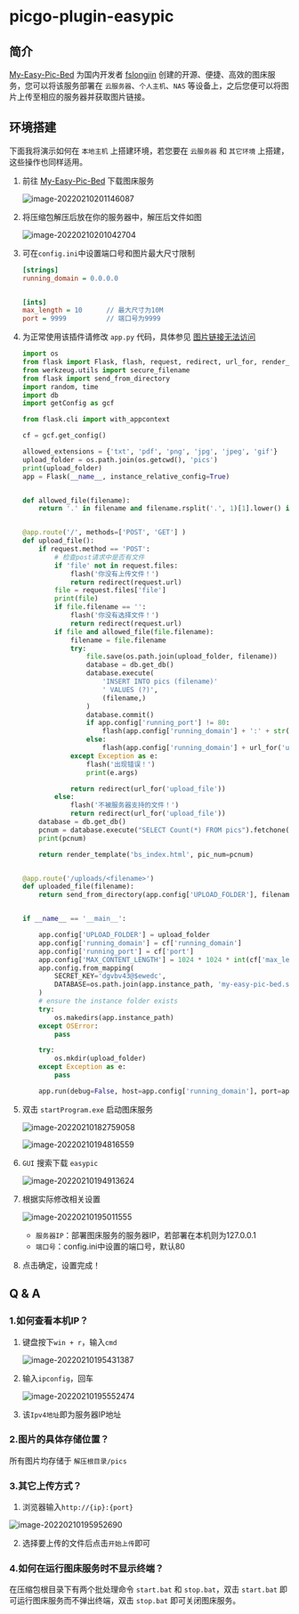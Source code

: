 # picgo-plugin-easypic

## 简介

[My-Easy-Pic-Bed](https://github.com/fslongjin/My-Easy-Pic-Bed) 为国内开发者 [fslongjin](https://github.com/fslongjin) 创建的开源、便捷、高效的图床服务，您可以将该服务部署在 `云服务器`、`个人主机`、`NAS` 等设备上，之后您便可以将图片上传至相应的服务器并获取图片链接。

## 环境搭建

下面我将演示如何在 `本地主机` 上搭建环境，若您要在 `云服务器` 和 `其它环境` 上搭建，这些操作也同样适用。

1. 前往 [My-Easy-Pic-Bed](https://github.com/fslongjin/My-Easy-Pic-Bed) 下载图床服务

   ![image-20220210201146087](https://i.postimg.cc/mDGVmb1x/202202102011195.png)

2. 将压缩包解压后放在你的服务器中，解压后文件如图

   ![image-20220210201042704](https://i.postimg.cc/Z54bz3k0/202202102010782.png)

3. 可在`config.ini`中设置端口号和图片最大尺寸限制

   ```ini
   [strings]
   running_domain = 0.0.0.0	
   
   
   [ints]
   max_length = 10		// 最大尺寸为10M
   port = 9999			// 端口号为9999
   ```

4. 为正常使用该插件请修改 `app.py` 代码，具体参见 [图片链接无法访问](/issues/1)

   ```python
   import os
   from flask import Flask, flash, request, redirect, url_for, render_template, current_app
   from werkzeug.utils import secure_filename
   from flask import send_from_directory
   import random, time
   import db
   import getConfig as gcf
   
   from flask.cli import with_appcontext
   
   cf = gcf.get_config()
   
   allowed_extensions = {'txt', 'pdf', 'png', 'jpg', 'jpeg', 'gif'}
   upload_folder = os.path.join(os.getcwd(), 'pics')
   print(upload_folder)
   app = Flask(__name__, instance_relative_config=True)
   
   
   def allowed_file(filename):
       return '.' in filename and filename.rsplit('.', 1)[1].lower() in allowed_extensions
   
   
   @app.route('/', methods=['POST', 'GET'] )
   def upload_file():
       if request.method == 'POST':
           # 检查post请求中是否有文件
           if 'file' not in request.files:
               flash('你没有上传文件！')
               return redirect(request.url)
           file = request.files['file']
           print(file)
           if file.filename == '':
               flash('你没有选择文件！')
               return redirect(request.url)
           if file and allowed_file(file.filename):
               filename = file.filename
               try:
                   file.save(os.path.join(upload_folder, filename))
                   database = db.get_db()
                   database.execute(
                       'INSERT INTO pics (filename)'
                       ' VALUES (?)',
                       (filename,)
                   )
                   database.commit()
                   if app.config['running_port'] != 80:
                       flash(app.config['running_domain'] + ':' + str(app.config['running_port']) + url_for('uploaded_file', filename=filename))
                   else:
                       flash(app.config['running_domain'] + url_for('uploaded_file', filename=filename))
               except Exception as e:
                   flash('出现错误！')
                   print(e.args)
   
               return redirect(url_for('upload_file'))
           else:
               flash('不被服务器支持的文件！')
               return redirect(url_for('upload_file'))
       database = db.get_db()
       pcnum = database.execute("SELECT Count(*) FROM pics").fetchone()[0]
       print(pcnum)
   
       return render_template('bs_index.html', pic_num=pcnum)
   
   
   @app.route('/uploads/<filename>')
   def uploaded_file(filename):
       return send_from_directory(app.config['UPLOAD_FOLDER'], filename)
   
   
   if __name__ == '__main__':
   
       app.config['UPLOAD_FOLDER'] = upload_folder
       app.config['running_domain'] = cf['running_domain']
       app.config['running_port'] = cf['port']
       app.config['MAX_CONTENT_LENGTH'] = 1024 * 1024 * int(cf['max_length'])
       app.config.from_mapping(
           SECRET_KEY='dgvbv43@$ewedc',
           DATABASE=os.path.join(app.instance_path, 'my-easy-pic-bed.sqlite'),
       )
       # ensure the instance folder exists
       try:
           os.makedirs(app.instance_path)
       except OSError:
           pass
   
       try:
           os.mkdir(upload_folder)
       except Exception as e:
           pass
   
       app.run(debug=False, host=app.config['running_domain'], port=app.config['running_port'])
   ```

4. 双击 `startProgram.exe` 启动图床服务

   ![image-20220210182759058](https://gitee.com/msylj/images/raw/master/202202101827212.png)

   ![image-20220210194816559](https://i.postimg.cc/Z5zph9RQ/202202101948652.png)

5. `GUI` 搜索下载 `easypic`

   ![image-20220210194913624](https://i.postimg.cc/NjtDkC1L/202202101949679.png)

6. 根据实际修改相关设置

   ![image-20220210195011555](https://i.postimg.cc/T3QVqddH/202202101950610.png)

   - `服务器IP`：部署图床服务的服务器IP，若部署在本机则为127.0.0.1
   - `端口号`：config.ini中设置的端口号，默认80

7. 点击确定，设置完成！

## Q & A

### 1.如何查看本机IP？

1. 键盘按下`win + r`，输入`cmd`

   ![image-20220210195431387](https://i.postimg.cc/6Q5DYpd7/202202101954425.png)

2. 输入`ipconfig`，回车

   ![image-20220210195552474](https://i.postimg.cc/mg0HSPxj/202202101955551.png)

3. 该`Ipv4地址`即为服务器IP地址

### 2.图片的具体存储位置？

所有图片均存储于 `解压根目录/pics`

### 3.其它上传方式？

1. 浏览器输入`http://{ip}:{port}`

![image-20220210195952690](https://i.postimg.cc/2y2Hq4K2/202202101959436.png)

2. 选择要上传的文件后点击`开始上传`即可

### 4.如何在运行图床服务时不显示终端？

在压缩包根目录下有两个批处理命令 `start.bat` 和 `stop.bat`，双击 `start.bat` 即可运行图床服务而不弹出终端，双击 `stop.bat` 即可关闭图床服务。

